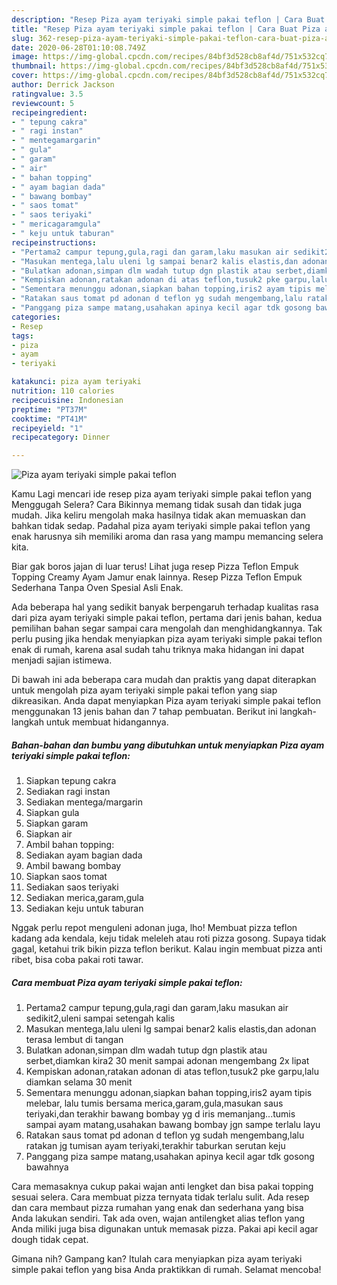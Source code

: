 ```yaml
---
description: "Resep Piza ayam teriyaki simple pakai teflon | Cara Buat Piza ayam teriyaki simple pakai teflon Yang Enak Dan Lezat"
title: "Resep Piza ayam teriyaki simple pakai teflon | Cara Buat Piza ayam teriyaki simple pakai teflon Yang Enak Dan Lezat"
slug: 362-resep-piza-ayam-teriyaki-simple-pakai-teflon-cara-buat-piza-ayam-teriyaki-simple-pakai-teflon-yang-enak-dan-lezat
date: 2020-06-28T01:10:08.749Z
image: https://img-global.cpcdn.com/recipes/84bf3d528cb8af4d/751x532cq70/piza-ayam-teriyaki-simple-pakai-teflon-foto-resep-utama.jpg
thumbnail: https://img-global.cpcdn.com/recipes/84bf3d528cb8af4d/751x532cq70/piza-ayam-teriyaki-simple-pakai-teflon-foto-resep-utama.jpg
cover: https://img-global.cpcdn.com/recipes/84bf3d528cb8af4d/751x532cq70/piza-ayam-teriyaki-simple-pakai-teflon-foto-resep-utama.jpg
author: Derrick Jackson
ratingvalue: 3.5
reviewcount: 5
recipeingredient:
- " tepung cakra"
- " ragi instan"
- " mentegamargarin"
- " gula"
- " garam"
- " air"
- " bahan topping"
- " ayam bagian dada"
- " bawang bombay"
- " saos tomat"
- " saos teriyaki"
- " mericagaramgula"
- " keju untuk taburan"
recipeinstructions:
- "Pertama2 campur tepung,gula,ragi dan garam,laku masukan air sedikit2,uleni sampai setengah kalis"
- "Masukan mentega,lalu uleni lg sampai benar2 kalis elastis,dan adonan terasa lembut di tangan"
- "Bulatkan adonan,simpan dlm wadah tutup dgn plastik atau serbet,diamkan kira2 30 menit sampai adonan mengembang 2x lipat"
- "Kempiskan adonan,ratakan adonan di atas teflon,tusuk2 pke garpu,lalu diamkan selama 30 menit"
- "Sementara menunggu adonan,siapkan bahan topping,iris2 ayam tipis melebar, lalu tumis bersama merica,garam,gula,masukan saus teriyaki,dan terakhir bawang bombay yg d iris memanjang...tumis sampai ayam matang,usahakan bawang bombay jgn sampe terlalu layu"
- "Ratakan saus tomat pd adonan d teflon yg sudah mengembang,lalu ratakan jg tumisan ayam teriyaki,terakhir taburkan serutan keju"
- "Panggang piza sampe matang,usahakan apinya kecil agar tdk gosong bawahnya"
categories:
- Resep
tags:
- piza
- ayam
- teriyaki

katakunci: piza ayam teriyaki 
nutrition: 110 calories
recipecuisine: Indonesian
preptime: "PT37M"
cooktime: "PT41M"
recipeyield: "1"
recipecategory: Dinner

---
```



![Piza ayam teriyaki simple pakai teflon](https://img-global.cpcdn.com/recipes/84bf3d528cb8af4d/751x532cq70/piza-ayam-teriyaki-simple-pakai-teflon-foto-resep-utama.jpg)

Kamu Lagi mencari ide resep piza ayam teriyaki simple pakai teflon yang Menggugah Selera? Cara Bikinnya memang tidak susah dan tidak juga mudah. Jika keliru mengolah maka hasilnya tidak akan memuaskan dan bahkan tidak sedap. Padahal piza ayam teriyaki simple pakai teflon yang enak harusnya sih memiliki aroma dan rasa yang mampu memancing selera kita.

Biar gak boros jajan di luar terus! Lihat juga resep Pizza Teflon Empuk Topping Creamy Ayam Jamur enak lainnya. Resep Pizza Teflon Empuk Sederhana Tanpa Oven Spesial Asli Enak.

Ada beberapa hal yang sedikit banyak berpengaruh terhadap kualitas rasa dari piza ayam teriyaki simple pakai teflon, pertama dari jenis bahan, kedua pemilihan bahan segar sampai cara mengolah dan menghidangkannya. Tak perlu pusing jika hendak menyiapkan piza ayam teriyaki simple pakai teflon enak di rumah, karena asal sudah tahu triknya maka hidangan ini dapat menjadi sajian istimewa.


Di bawah ini ada beberapa cara mudah dan praktis yang dapat diterapkan untuk mengolah piza ayam teriyaki simple pakai teflon yang siap dikreasikan. Anda dapat menyiapkan Piza ayam teriyaki simple pakai teflon menggunakan 13 jenis bahan dan 7 tahap pembuatan. Berikut ini langkah-langkah untuk membuat hidangannya.

<!--inarticleads1-->

##### Bahan-bahan dan bumbu yang dibutuhkan untuk menyiapkan Piza ayam teriyaki simple pakai teflon:

1. Siapkan  tepung cakra
1. Sediakan  ragi instan
1. Sediakan  mentega/margarin
1. Siapkan  gula
1. Siapkan  garam
1. Siapkan  air
1. Ambil  bahan topping:
1. Sediakan  ayam bagian dada
1. Ambil  bawang bombay
1. Siapkan  saos tomat
1. Sediakan  saos teriyaki
1. Sediakan  merica,garam,gula
1. Sediakan  keju untuk taburan


Nggak perlu repot menguleni adonan juga, lho! Membuat pizza teflon kadang ada kendala, keju tidak meleleh atau roti pizza gosong. Supaya tidak gagal, ketahui trik bikin pizza teflon berikut. Kalau ingin membuat pizza anti ribet, bisa coba pakai roti tawar. 

<!--inarticleads2-->

##### Cara membuat Piza ayam teriyaki simple pakai teflon:

1. Pertama2 campur tepung,gula,ragi dan garam,laku masukan air sedikit2,uleni sampai setengah kalis
1. Masukan mentega,lalu uleni lg sampai benar2 kalis elastis,dan adonan terasa lembut di tangan
1. Bulatkan adonan,simpan dlm wadah tutup dgn plastik atau serbet,diamkan kira2 30 menit sampai adonan mengembang 2x lipat
1. Kempiskan adonan,ratakan adonan di atas teflon,tusuk2 pke garpu,lalu diamkan selama 30 menit
1. Sementara menunggu adonan,siapkan bahan topping,iris2 ayam tipis melebar, lalu tumis bersama merica,garam,gula,masukan saus teriyaki,dan terakhir bawang bombay yg d iris memanjang...tumis sampai ayam matang,usahakan bawang bombay jgn sampe terlalu layu
1. Ratakan saus tomat pd adonan d teflon yg sudah mengembang,lalu ratakan jg tumisan ayam teriyaki,terakhir taburkan serutan keju
1. Panggang piza sampe matang,usahakan apinya kecil agar tdk gosong bawahnya


Cara memasaknya cukup pakai wajan anti lengket dan bisa pakai topping sesuai selera. Cara membuat pizza ternyata tidak terlalu sulit. Ada resep dan cara membaut pizza rumahan yang enak dan sederhana yang bisa Anda lakukan sendiri. Tak ada oven, wajan antilengket alias teflon yang Anda miliki juga bisa digunakan untuk memasak pizza. Pakai api kecil agar dough tidak cepat. 

Gimana nih? Gampang kan? Itulah cara menyiapkan piza ayam teriyaki simple pakai teflon yang bisa Anda praktikkan di rumah. Selamat mencoba!
